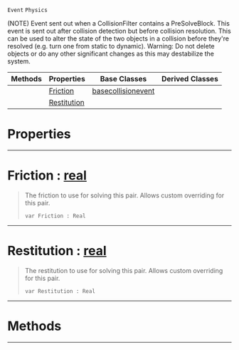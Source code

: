  `Event` `Physics`



(NOTE) Event sent out when a CollisionFilter contains a PreSolveBlock. This event is sent out after collision detection but before collision resolution. This can be used to alter the state of the two objects in a collision before they're resolved (e.g. turn one from static to dynamic). Warning: Do not delete objects or do any other significant changes as this may destabilize the system.

|Methods|Properties|Base Classes|Derived Classes|
|---|---|---|---|
| |[ Friction](https://github.com/ZilchEngine/ZilchDocs/blob/master/code_reference/class_reference/presolveevent.markdown#friction-zero-engine-doc)|[basecollisionevent](https://github.com/ZilchEngine/ZilchDocs/blob/master/code_reference/class_reference/basecollisionevent.markdown)| |
| |[ Restitution](https://github.com/ZilchEngine/ZilchDocs/blob/master/code_reference/class_reference/presolveevent.markdown#restitution-zero-engine)| | |


 #  Properties


---  
 #  Friction : [real](https://github.com/ZilchEngine/ZilchDocs/blob/master/code_reference/nada_base_types/real.markdown)

> The friction to use for solving this pair. Allows custom overriding for this pair.
> ``` lang=cpp, name=Nada
> var Friction : Real


---  
 #  Restitution : [real](https://github.com/ZilchEngine/ZilchDocs/blob/master/code_reference/nada_base_types/real.markdown)

> The restitution to use for solving this pair. Allows custom overriding for this pair.
> ``` lang=cpp, name=Nada
> var Restitution : Real


---  
 #  Methods


---  
 

 